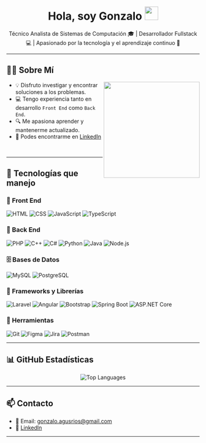 <h1 align="center">Hola, soy Gonzalo <img src="https://media.giphy.com/media/hvRJCLFzcasrR4ia7z/giphy.gif" width="35"></h1>

<p align="center">
  Técnico Analista de Sistemas de Computación 🎓 | Desarrollador Fullstack 💻 | Apasionado por la tecnología y el aprendizaje continuo 🚀
</p>

---

## 🙋‍♂️ Sobre Mí

<img align="right" src="https://github.com/7oSkaaa/7oSkaaa/blob/main/Images/Right_Side.gif?raw=true" width="250px" style="margin-bottom: 20px;" />

- 💡 Disfruto investigar y encontrar soluciones a los problemas.
- 💻 Tengo experiencia tanto en desarrollo `Front End` como `Back End`.
- 🔍 Me apasiona aprender y mantenerme actualizado.
- 🤝 Podes encontrarme en [LinkedIn](https://www.linkedin.com/in/gonzalo-agustín-rios)

<br>

---

## 🚀 Tecnologías que manejo

### 🎨 Front End

![HTML](https://img.shields.io/badge/HTML5-E34F26?style=for-the-badge&logo=html5&logoColor=white)
![CSS](https://img.shields.io/badge/CSS3-1572B6?style=for-the-badge&logo=css3&logoColor=white)
![JavaScript](https://img.shields.io/badge/JavaScript-F7DF1E?style=for-the-badge&logo=javascript&logoColor=black)
![TypeScript](https://img.shields.io/badge/TypeScript-007ACC?style=for-the-badge&logo=typescript&logoColor=white)

### 🧠 Back End

![PHP](https://img.shields.io/badge/PHP-777BB4?style=for-the-badge&logo=php&logoColor=white)
![C++](https://img.shields.io/badge/C++-00599C?style=for-the-badge&logo=c%2B%2B&logoColor=white)
![C#](https://img.shields.io/badge/C%23-239120?style=for-the-badge&logo=csharp&logoColor=white)
![Python](https://img.shields.io/badge/Python-3670A0?style=for-the-badge&logo=python&logoColor=ffdd54)
![Java](https://img.shields.io/badge/java-%23ED8B00.svg?style=for-the-badge&logo=openjdk&logoColor=white)
![Node.js](https://img.shields.io/badge/Node.js-339933?style=for-the-badge&logo=nodedotjs&logoColor=white)

### 🗄️ Bases de Datos

![MySQL](https://img.shields.io/badge/MySQL-4479A1?style=for-the-badge&logo=mysql&logoColor=white)
![PostgreSQL](https://img.shields.io/badge/PostgreSQL-316192?style=for-the-badge&logo=postgresql&logoColor=white)

### 🧩 Frameworks y Librerías

![Laravel](https://img.shields.io/badge/Laravel-FF2D20?style=for-the-badge&logo=laravel&logoColor=white)
![Angular](https://img.shields.io/badge/Angular-DD0031?style=for-the-badge&logo=angular&logoColor=white)
![Bootstrap](https://img.shields.io/badge/Bootstrap-7952B3?style=for-the-badge&logo=bootstrap&logoColor=white)
![Spring Boot](https://img.shields.io/badge/Spring%20Boot-6DB33F?style=for-the-badge&logo=springboot&logoColor=white)
![ASP.NET Core](https://img.shields.io/badge/ASP.NET_Core-512BD4?style=for-the-badge&logo=dotnet&logoColor=white)

### 🧰 Herramientas

![Git](https://img.shields.io/badge/Git-F05032?style=for-the-badge&logo=git&logoColor=white)
![Figma](https://img.shields.io/badge/Figma-F24E1E?style=for-the-badge&logo=figma&logoColor=white)
![Jira](https://img.shields.io/badge/Jira-0052CC?style=for-the-badge&logo=jira&logoColor=white)
![Postman](https://img.shields.io/badge/Postman-FF6C37?style=for-the-badge&logo=postman&logoColor=white)

---

## 📊 GitHub Estadísticas

<p align="center">
  <img src="https://github-readme-stats.vercel.app/api/top-langs/?username=GonzaloRios10&layout=compact&theme=radical" alt="Top Languages" />
</p>

---

## 📫 Contacto

- 📧 Email: gonzalo.agusrios@gmail.com 
- 💼 [LinkedIn](https://www.linkedin.com/in/gonzalo-agustín-rios)

---
